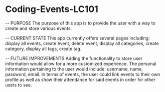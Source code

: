 # Coding-Events-LC101

-- PURPOSE
The purpose of this app is to provide the user with a way to create and store various events.

-- CURRENT STATE
This app currently offers several pages including: display all events, create event, delete event, display all categories, create category, display all tags, create tag.

-- FUTURE IMPROVEMENTS
Adding the functionality to store user information would allow for a more customized experience. The personal information pertaining to the user would include: username, name, password, email. In terms of events, the user could link events to their own profile as well as show their attendance for said events in order for other users to see. 
